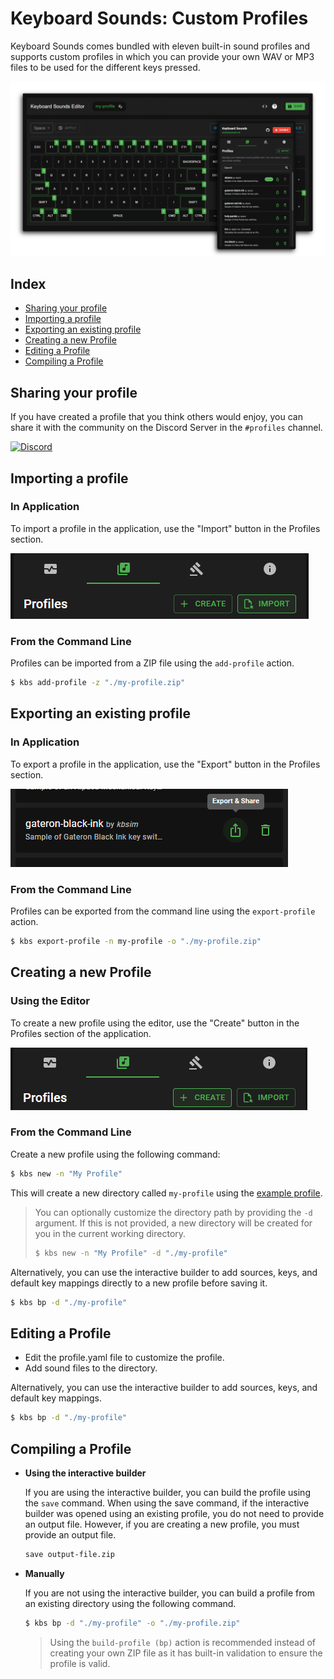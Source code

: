 # Keyboard Sounds: Custom Profiles

Keyboard Sounds comes bundled with eleven built-in sound profiles and supports custom profiles in which you can provide your own WAV or MP3 files to be used for the different keys pressed.

![Custom Profiles](../application/editor-with-profiles.png)

## Index

- [Sharing your profile](#sharing-your-profile)
- [Importing a profile](#importing-a-profile)
- [Exporting an existing profile](#exporting-an-existing-profile)
- [Creating a new Profile](#creating-a-new-profile)
- [Editing a Profile](#editing-a-profile)
- [Compiling a Profile](#compiling-a-profile)

## Sharing your profile

If you have created a profile that you think others would enjoy, you can share it with the community on the Discord Server in the `#profiles` channel.

[![Discord](https://img.shields.io/badge/-Join%20the%20Community-gray?logo=discord&logoColor=%23ffffff&labelColor=%235865f2)](https://discord.gg/gysskqts6z)

## Importing a profile

### In Application

To import a profile in the application, use the "Import" button in the Profiles section.

![Import](./import.png)

### From the Command Line

Profiles can be imported from a ZIP file using the `add-profile` action.

```bash
$ kbs add-profile -z "./my-profile.zip"
```

## Exporting an existing profile

### In Application

To export a profile in the application, use the "Export" button in the Profiles section.

![Export](./export.png)

### From the Command Line

Profiles can be exported from the command line using the `export-profile` action.

```bash
$ kbs export-profile -n my-profile -o "./my-profile.zip"
```

## Creating a new Profile

### Using the Editor

To create a new profile using the editor, use the "Create" button in the Profiles section of the application.

![Create](./create.png)

### From the Command Line

Create a new profile using the following command:

```bash
$ kbs new -n "My Profile"
```

This will create a new directory called `my-profile` using the [example profile](../keyboardsounds/profiles/profile.template.yaml).

> You can optionally customize the directory path by providing the `-d` argument. If this is not provided, a new directory will be created for you in the current working directory.
>
> ```bash
> $ kbs new -n "My Profile" -d "./my-profile"
> ```

Alternatively, you can use the interactive builder to add sources, keys, and default key mappings directly to a new profile before saving it. 

```bash
$ kbs bp -d "./my-profile"
```

## Editing a Profile

- Edit the profile.yaml file to customize the profile.
- Add sound files to the directory.

Alternatively, you can use the interactive builder to add sources, keys, and default key mappings.

```bash
$ kbs bp -d "./my-profile"
```

## Compiling a Profile

- **Using the interactive builder**

  If you are using the interactive builder, you can build the profile using the `save` command. When using the save command, if the interactive builder was opened using an existing profile, you do not need to provide an output file. However, if you are creating a new profile, you must provide an output file.

  ```bash
  save output-file.zip
  ```

- **Manually**
  
  If you are not using the interactive builder, you can build a profile from an existing directory using the following command.

  ```bash
  $ kbs bp -d "./my-profile" -o "./my-profile.zip"
  ```
  
  > Using the `build-profile (bp)` action is recommended instead of creating your own ZIP file as it has built-in validation to ensure the profile is valid.